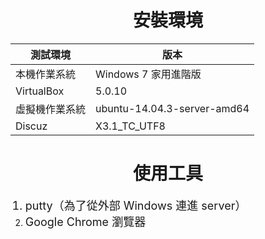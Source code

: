 # **<center>安裝環境**

| <b>測試環境|<b>版本|
| -- | -- |
|本機作業系統|Windows 7 家用進階版|
|VirtualBox|5.0.10|
|虛擬機作業系統|ubuntu-14.04.3-server-amd64|
|Discuz|X3.1_TC_UTF8|




# **<center>使用工具**

<ol><font size="4">
<li>putty（為了從外部 Windows 連進 server）
<li>Google Chrome 瀏覽器
</font></ol>
